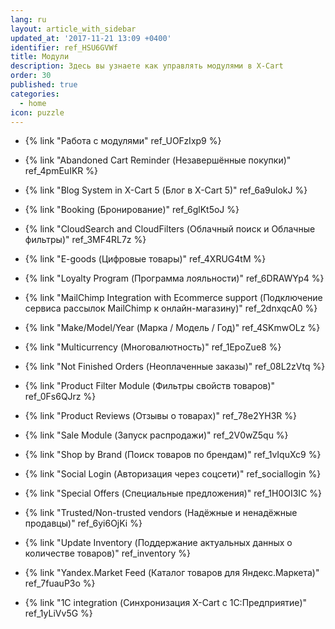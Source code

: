 ```yaml
---
lang: ru
layout: article_with_sidebar
updated_at: '2017-11-21 13:09 +0400'
identifier: ref_HSU6GVWf
title: Модули
description: Здесь вы узнаете как управлять модулями в X-Cart
order: 30
published: true
categories:
  - home
icon: puzzle
---
```

*   {% link "Работа с модулями" ref_UOFzIxp9 %}

*   {% link "Abandoned Cart Reminder (Незавершённые покупки)" ref_4pmEuIKR %}
*   {% link "Blog System in X-Cart 5 (Блог в X-Cart 5)" ref_6a9ulokJ %}
*   {% link "Booking (Бронирование)" ref_6glKt5oJ %}
*   {% link "CloudSearch and CloudFilters (Облачный поиск и Облачные фильтры)" ref_3MF4RL7z %}
*   {% link "E-goods (Цифровые товары)" ref_4XRUG4tM %}
*   {% link "Loyalty Program (Программа лояльности)" ref_6DRAWYp4 %}
*   {% link "MailChimp Integration with Ecommerce support (Подключение сервиса рассылок MailChimp к онлайн-магазину)" ref_2dnxqcA0 %}
*   {% link "Make/Model/Year (Марка / Модель / Год)" ref_4SKmwOLz %}
*   {% link "Multicurrency (Многовалютность)" ref_1EpoZue8 %}
*   {% link "Not Finished Orders (Неоплаченные заказы)" ref_08L2zVtq %}
*   {% link "Product Filter Module (Фильтры свойств товаров)" ref_0Fs6QJrz %}
*   {% link "Product Reviews (Отзывы о товарах)" ref_78e2YH3R %}
*   {% link "Sale Module (Запуск распродажи)" ref_2V0wZ5qu %}
*   {% link "Shop by Brand (Поиск товаров по брендам)" ref_1vIquXc9 %}
*   {% link "Social Login (Авторизация через соцсети)" ref_sociallogin %}
*   {% link "Special Offers (Специальные предложения)" ref_1H0OI3IC %}
*   {% link "Trusted/Non-trusted vendors (Надёжные и ненадёжные продавцы)" ref_6yi6OjKi %}
*   {% link "Update Inventory (Поддержание актуальных данных о количестве товаров)" ref_inventory %}
*   {% link "Yandex.Market Feed (Каталог товаров для Яндекс.Маркета)" ref_7fuauP3o %}
*   {% link "1C integration (Синхронизация X-Cart с 1С:Предприятие)" ref_1yLiVv5G %}